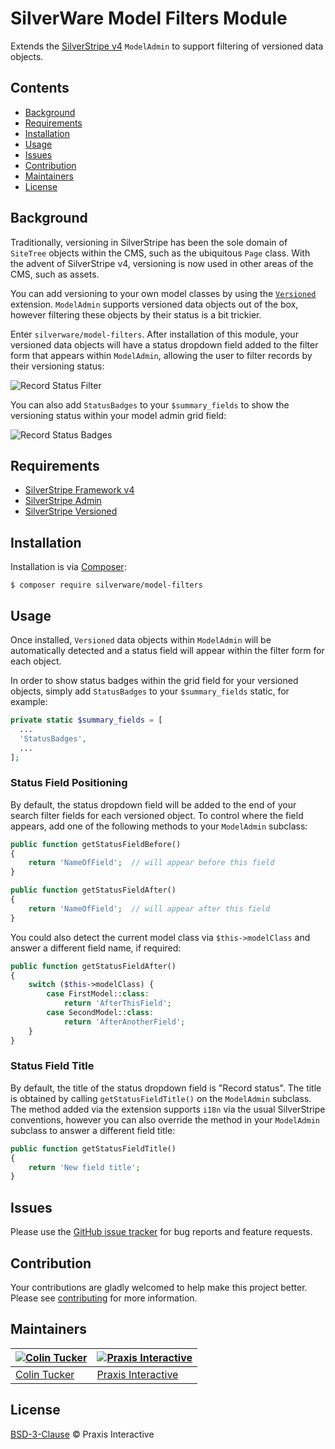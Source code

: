 # SilverWare Model Filters Module

Extends the [SilverStripe v4][silverstripe] `ModelAdmin` to support filtering of versioned data objects.

## Contents

- [Background](#background)
- [Requirements](#requirements)
- [Installation](#installation)
- [Usage](#usage)
- [Issues](#issues)
- [Contribution](#contribution)
- [Maintainers](#maintainers)
- [License](#license)

## Background

Traditionally, versioning in SilverStripe has been the sole domain of
`SiteTree` objects within the CMS, such as the ubiquitous `Page` class.
With the advent of SilverStripe v4, versioning is now used in
other areas of the CMS, such as assets.

You can add versioning to your own model classes by using the
[`Versioned`][silverstripe-versioned] extension. `ModelAdmin` supports
versioned data objects out of the box, however filtering these objects
by their status is a bit trickier.

Enter `silverware/model-filters`. After installation of this module,
your versioned data objects will have a status dropdown field added to
the filter form that appears within `ModelAdmin`, allowing the user
to filter records by their versioning status:

![Record Status Filter](http://i.imgur.com/841RCcE.png)

You can also add `StatusBadges` to your `$summary_fields` to show
the versioning status within your model admin grid field:

![Record Status Badges](http://i.imgur.com/8PUxsQ3.png)

## Requirements

- [SilverStripe Framework v4][silverstripe]
- [SilverStripe Admin][silverstripe-admin]
- [SilverStripe Versioned][silverstripe-versioned]

## Installation

Installation is via [Composer][composer]:

```
$ composer require silverware/model-filters
```

## Usage

Once installed, `Versioned` data objects within `ModelAdmin` will
be automatically detected and a status field will appear within
the filter form for each object.

In order to show status badges within the grid field for your
versioned objects, simply add `StatusBadges` to your `$summary_fields` static,
for example:

```php
private static $summary_fields = [
  ...
  'StatusBadges',
  ...
];
```

### Status Field Positioning

By default, the status dropdown field will be added to the end of
your search filter fields for each versioned object.  To control
where the field appears, add one of the following methods to
your `ModelAdmin` subclass:

```php
public function getStatusFieldBefore()
{
    return 'NameOfField';  // will appear before this field
}
```

```php
public function getStatusFieldAfter()
{
    return 'NameOfField';  // will appear after this field
}
```

You could also detect the current model class via `$this->modelClass` and answer a
different field name, if required:

```php
public function getStatusFieldAfter()
{
    switch ($this->modelClass) {
        case FirstModel::class:
            return 'AfterThisField';
        case SecondModel::class:
            return 'AfterAnotherField';
    }
}
```

### Status Field Title

By default, the title of the status dropdown field is "Record status". The title
is obtained by calling `getStatusFieldTitle()` on the `ModelAdmin` subclass.  The method
added via the extension supports `i18n` via the usual SilverStripe
conventions, however you can also override the method in your
`ModelAdmin` subclass to answer a different field title:

```php
public function getStatusFieldTitle()
{
    return 'New field title';
}
```

## Issues

Please use the [GitHub issue tracker][issues] for bug reports and feature requests.

## Contribution

Your contributions are gladly welcomed to help make this project better. Please see [contributing](CONTRIBUTING.md)
for more information.

## Maintainers

[![Colin Tucker](https://avatars3.githubusercontent.com/u/1853705?s=144)](https://github.com/colintucker) | [![Praxis Interactive](https://avatars2.githubusercontent.com/u/1782612?s=144)](http://www.praxis.net.au)
---|---
[Colin Tucker](https://github.com/colintucker) | [Praxis Interactive](http://www.praxis.net.au)

## License

[BSD-3-Clause](LICENSE.md) &copy; Praxis Interactive

[silverstripe]: https://github.com/silverstripe/silverstripe-framework
[silverstripe-admin]: https://github.com/silverstripe/silverstripe-admin
[silverstripe-versioned]: https://github.com/silverstripe/silverstripe-versioned
[issues]: https://github.com/praxisnetau/silverware-model-filters/issues
[composer]: https://getcomposer.org
